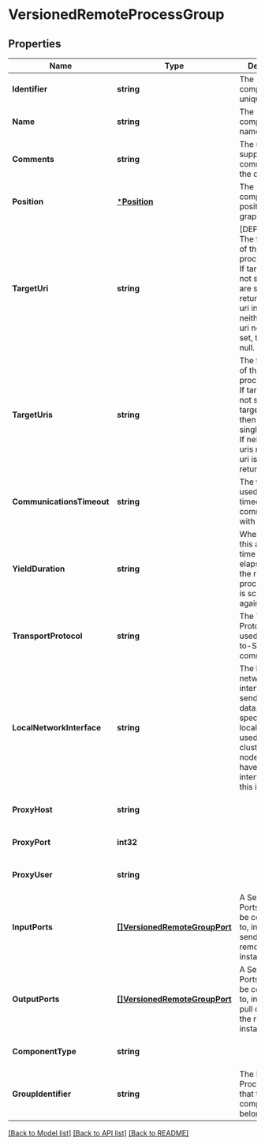 # VersionedRemoteProcessGroup

## Properties
Name | Type | Description | Notes
------------ | ------------- | ------------- | -------------
**Identifier** | **string** | The component&#39;s unique identifier | [optional] [default to null]
**Name** | **string** | The component&#39;s name | [optional] [default to null]
**Comments** | **string** | The user-supplied comments for the component | [optional] [default to null]
**Position** | [***Position**](Position.md) | The component&#39;s position on the graph | [optional] [default to null]
**TargetUri** | **string** | [DEPRECATED] The target URI of the remote process group. If target uri is not set, but uris are set, then returns the first uri in the uris. If neither target uri nor uris are set, then returns null. | [optional] [default to null]
**TargetUris** | **string** | The target URIs of the remote process group. If target uris is not set but target uri is set, then returns the single target uri. If neither target uris nor target uri is set, then returns null. | [optional] [default to null]
**CommunicationsTimeout** | **string** | The time period used for the timeout when communicating with the target. | [optional] [default to null]
**YieldDuration** | **string** | When yielding, this amount of time must elapse before the remote process group is scheduled again. | [optional] [default to null]
**TransportProtocol** | **string** | The Transport Protocol that is used for Site-to-Site communications | [optional] [default to null]
**LocalNetworkInterface** | **string** | The local network interface to send/receive data. If not specified, any local address is used. If clustered, all nodes must have an interface with this identifier. | [optional] [default to null]
**ProxyHost** | **string** |  | [optional] [default to null]
**ProxyPort** | **int32** |  | [optional] [default to null]
**ProxyUser** | **string** |  | [optional] [default to null]
**InputPorts** | [**[]VersionedRemoteGroupPort**](VersionedRemoteGroupPort.md) | A Set of Input Ports that can be connected to, in order to send data to the remote NiFi instance | [optional] [default to null]
**OutputPorts** | [**[]VersionedRemoteGroupPort**](VersionedRemoteGroupPort.md) | A Set of Output Ports that can be connected to, in order to pull data from the remote NiFi instance | [optional] [default to null]
**ComponentType** | **string** |  | [optional] [default to null]
**GroupIdentifier** | **string** | The ID of the Process Group that this component belongs to | [optional] [default to null]

[[Back to Model list]](../README.md#documentation-for-models) [[Back to API list]](../README.md#documentation-for-api-endpoints) [[Back to README]](../README.md)



